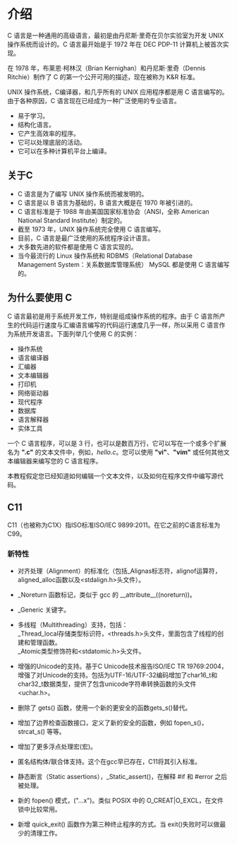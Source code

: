 # 介绍

C 语言是一种通用的高级语言，最初是由丹尼斯·里奇在贝尔实验室为开发 UNIX 操作系统而设计的。C 语言最开始是于 1972 年在 DEC PDP-11 计算机上被首次实现。

在 1978 年，布莱恩·柯林汉（Brian Kernighan）和丹尼斯·里奇（Dennis Ritchie）制作了 C 的第一个公开可用的描述，现在被称为 K&R 标准。

UNIX 操作系统，C编译器，和几乎所有的 UNIX 应用程序都是用 C 语言编写的。由于各种原因，C 语言现在已经成为一种广泛使用的专业语言。

- 易于学习。
- 结构化语言。
- 它产生高效率的程序。
- 它可以处理底层的活动。
- 它可以在多种计算机平台上编译。

## 关于C

- C 语言是为了编写 UNIX 操作系统而被发明的。
- C 语言是以 B 语言为基础的，B 语言大概是在 1970 年被引进的。
- C 语言标准是于 1988 年由美国国家标准协会（ANSI，全称 American National Standard Institute）制定的。
- 截至 1973 年，UNIX 操作系统完全使用 C 语言编写。
- 目前，C 语言是最广泛使用的系统程序设计语言。
- 大多数先进的软件都是使用 C 语言实现的。
- 当今最流行的 Linux 操作系统和 RDBMS（Relational Database Management System：关系数据库管理系统） MySQL 都是使用 C 语言编写的。

## 为什么要使用 C

C 语言最初是用于系统开发工作，特别是组成操作系统的程序。由于 C 语言所产生的代码运行速度与汇编语言编写的代码运行速度几乎一样，所以采用 C 语言作为系统开发语言。下面列举几个使用 C 的实例：

- 操作系统
- 语言编译器
- 汇编器
- 文本编辑器
- 打印机
- 网络驱动器
- 现代程序
- 数据库
- 语言解释器
- 实体工具

一个 C 语言程序，可以是 3 行，也可以是数百万行，它可以写在一个或多个扩展名为 **".c"** 的文本文件中，例如，_hello.c_。您可以使用 **"vi"**、**"vim"** 或任何其他文本编辑器来编写您的 C 语言程序。

本教程假定您已经知道如何编辑一个文本文件，以及如何在程序文件中编写源代码。

## C11

C11（也被称为C1X）指ISO标准ISO/IEC 9899:2011。在它之前的C语言标准为C99。

### 新特性

- 对齐处理（Alignment）的标准化（包括\_Alignas标志符，alignof运算符，aligned\_alloc函数以及<stdalign.h>头文件）。

- \_Noreturn 函数标记，类似于 gcc 的 \_\_attribute\_\_((noreturn))。

- \_Generic 关键字。

- 多线程（Multithreading）支持，包括：  
    \_Thread\_local存储类型标识符，<threads.h>头文件，里面包含了线程的创建和管理函数。  
    \_Atomic类型修饰符和<stdatomic.h>头文件。

- 增强的Unicode的支持。基于C Unicode技术报告ISO/IEC TR 19769:2004，增强了对Unicode的支持。包括为UTF-16/UTF-32编码增加了char16\_t和char32\_t数据类型，提供了包含unicode字符串转换函数的头文件<uchar.h>。

- 删除了 gets() 函数，使用一个新的更安全的函数gets\_s()替代。

- 增加了边界检查函数接口，定义了新的安全的函数，例如 fopen\_s()，strcat\_s() 等等。

- 增加了更多浮点处理宏(宏)。

- 匿名结构体/联合体支持。这个在gcc早已存在，C11将其引入标准。

- 静态断言（Static assertions），\_Static\_assert()，在解释 #if 和 #error 之后被处理。

- 新的 fopen() 模式，("…x")。类似 POSIX 中的 O\_CREAT|O\_EXCL，在文件锁中比较常用。

- 新增 quick\_exit() 函数作为第三种终止程序的方式。当 exit()失败时可以做最少的清理工作。

